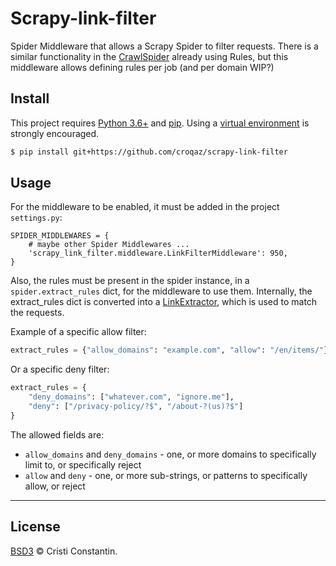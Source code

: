 # Scrapy-link-filter

Spider Middleware that allows a Scrapy Spider to filter requests.
There is a similar functionality in the [CrawlSpider](https://scrapy.readthedocs.io/en/latest/topics/spiders.html#crawlspider) already using Rules, but this middleware allows defining rules per job (and per domain WIP?)


## Install

This project requires [Python 3.6+](https://www.python.org/) and [pip](https://pip.pypa.io/). Using a [virtual environment](https://virtualenv.pypa.io/) is strongly encouraged.

```sh
$ pip install git+https://github.com/croqaz/scrapy-link-filter
```


## Usage

For the middleware to be enabled, it must be added in the project `settings.py`:

```
SPIDER_MIDDLEWARES = {
    # maybe other Spider Middlewares ...
    'scrapy_link_filter.middleware.LinkFilterMiddleware': 950,
}
```

Also, the rules must be present in the spider instance, in a `spider.extract_rules` dict, for the middleware to use them.
Internally, the extract_rules dict is converted into a [LinkExtractor](https://docs.scrapy.org/en/latest/topics/link-extractors.html), which is used to match the requests.

Example of a specific allow filter:

```py
extract_rules = {"allow_domains": "example.com", "allow": "/en/items/"}
```

Or a specific deny filter:

```py
extract_rules = {
    "deny_domains": ["whatever.com", "ignore.me"],
    "deny": ["/privacy-policy/?$", "/about-?(us)?$"]
}
```

The allowed fields are:
* `allow_domains` and `deny_domains` - one, or more domains to specifically limit to, or specifically reject
* `allow` and `deny` - one, or more sub-strings, or patterns to specifically allow, or reject

-----

## License

[BSD3](LICENSE) © Cristi Constantin.
